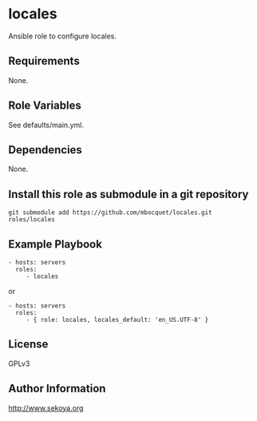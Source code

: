 # locales

Ansible role to configure locales.

## Requirements

None.

## Role Variables

See defaults/main.yml.

## Dependencies

None.

## Install this role as submodule in a git repository

`git submodule add https://github.com/mbocquet/locales.git roles/locales`

## Example Playbook

    - hosts: servers
      roles:
         - locales
or

    - hosts: servers
      roles:
         - { role: locales, locales_default: 'en_US.UTF-8' }

## License

GPLv3

## Author Information

http://www.sekoya.org
